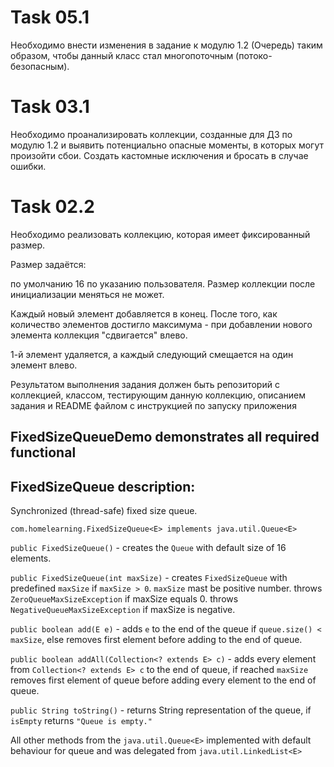 Task 05.1
=========

Необходимо внести изменения в задание к модулю 1.2 (Очередь) таким образом, чтобы данный класс стал многопоточным (потоко-безопасным).

Task 03.1
=========

Необходимо проанализировать коллекции, созданные для ДЗ по модулю 1.2 и выявить потенциально опасные моменты,
 в которых могут произойти сбои. Создать кастомные исключения и бросать в случае ошибки.

Task 02.2
=========
Необходимо реализовать коллекцию, которая имеет фиксированный размер.

Размер задаётся:

по умолчанию 16
по указанию пользователя.
Размер коллекции после инициализации меняться не может.

Каждый новый элемент добавляется в конец. После того, как количество элементов достигло максимума - при добавлении нового элемента коллекция "сдвигается" влево.

1-й элемент удаляется, а каждый следующий смещается на один элемент влево.

Результатом выполнения задания должен быть репозиторий с коллекцией, классом, тестирующим данную коллекцию, описанием задания и README файлом с инструкцией по запуску приложения

FixedSizeQueueDemo demonstrates all required functional
-------------------------------------------------------

FixedSizeQueue description:
---------------------------

Synchronized (thread-safe) fixed size queue.

`com.homelearning.FixedSizeQueue<E> implements java.util.Queue<E>`

`public FixedSizeQueue()` - creates the `Queue` with default size of 16 elements.

`public FixedSizeQueue(int maxSize)` - creates `FixedSizeQueue` with predefined `maxSize` if `maxSize > 0`. 
`maxSize` mast be positive number.
throws `ZeroQueueMaxSizeException` if maxSize equals 0.
throws `NegativeQueueMaxSizeException` if maxSize is negative.

`public boolean add(E e)` - adds `e` to the end of the queue if `queue.size() < maxSize`, else removes first element before adding to the end of queue.

`public boolean addAll(Collection<? extends E> c)` - adds every element from `Collection<? extends E> c` to the end of queue, if reached `maxSize` removes first element of queue before adding every element to the end of queue.

`public String toString()` - returns String representation of the queue, if `isEmpty` returns `"Queue is empty."`

All other methods from the `java.util.Queue<E>` implemented with default behaviour for queue and was delegated from `java.util.LinkedList<E>`